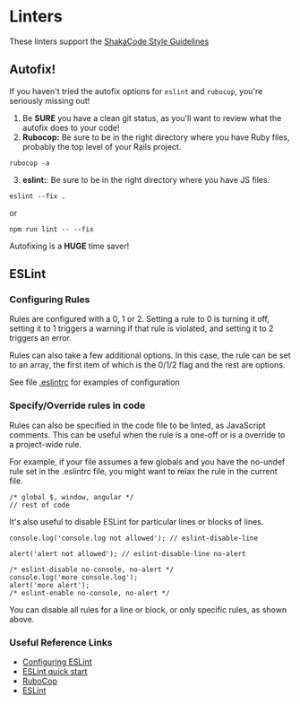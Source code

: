 # Linters
These linters support the [ShakaCode Style Guidelines](https://www.shakacode.com/react-on-rails/docs/misc/style)

## Autofix!

If you haven't tried the autofix options for `eslint` and `rubocop`, you're seriously missing out!

1. Be **SURE** you have a clean git status, as you'll want to review what the autofix does to your code!
2. **Rubocop:**  Be sure to be in the right directory where you have Ruby files, probably the top level of your Rails project.
  ```
  rubocop -a
  ```

3. **eslint:**: Be sure to be in the right directory where you have JS files.
  ```
  eslint --fix .
  ```

  or

  ```
  npm run lint -- --fix
  ```

Autofixing is a **HUGE** time saver!

## ESLint

### Configuring Rules

Rules are configured with a 0, 1 or 2. Setting a rule to 0 is turning it off, setting it to 1 triggers a warning if that rule is violated, and setting it to 2 triggers an error.

Rules can also take a few additional options. In this case, the rule can be set to an array, the first item of which is the 0/1/2 flag and the rest are options.

See file [.eslintrc](https://github.com/shakacode/react_on_rails/tree/master/.eslintrc) for examples of configuration

### Specify/Override rules in code

Rules can also be specified in the code file to be linted, as JavaScript comments. This can be useful when the rule is a one-off or is a override to a project-wide rule.

For example, if your file assumes a few globals and you have the no-undef rule set in the .eslintrc file, you might want to relax the rule in the current file.

```
/* global $, window, angular */
// rest of code
```

It's also useful to disable ESLint for particular lines or blocks of lines.

```
console.log('console.log not allowed'); // eslint-disable-line

alert('alert not allowed'); // eslint-disable-line no-alert

/* eslint-disable no-console, no-alert */
console.log('more console.log');
alert('more alert');
/* eslint-enable no-console, no-alert */
```

You can disable all rules for a line or block, or only specific rules, as shown above.

### Useful Reference Links

* [Configuring ESLint](http://eslint.org/docs/user-guide/configuring.html#configuring-rules)
* [ESLint quick start](http://untilfalse.com/eslint-quick-start/)
* [RuboCop](https://github.com/bbatsov/rubocop)
* [ESLint](http://eslint.org/)
